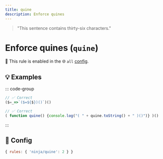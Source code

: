 ```yaml
---
title: quine
description: Enforce quines
---
```


<script setup lang="ts">
import CodeEditor from '../../.vitepress/theme/components/code-editor.vue';
import {ruleName, initialText} from '../../src/sample-code/quine';
</script>

> "This sentence contains thirty-six characters."

# Enforce quines (`quine`)

💼 This rule is enabled in the 🌐 `all` [config](/configs/).

<!-- end auto-generated rule header -->

## 💡 Examples

::: code-group

<!-- prettier-ignore -->
```js [Center]
// ✅ Correct
($=_=>`($=${$})()`)()
```

<!-- prettier-ignore -->
```js [Right]
// ✅ Correct
( function quine() {console.log("( " + quine.toString() + " )()")} )()
```

:::

## 🔧 Config

```js
{ rules: { 'ninja/quine': 2 } }
```
